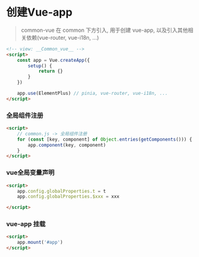 # 创建Vue-app
> common-vue 在 common 下方引入, 用于创建 vue-app, 以及引入其他相关依赖(vue-router, vue-i18n, ...)
```html
<!-- view: __Common_vue__ -->
<script> 
    const app = Vue.createApp({
        setup() {
            return {}
        }
    })

    app.use(ElementPlus) // pinia, vue-router, vue-i18n, ...
</script>
```

### 全局组件注册
```html
<script>
    // common.js -> 全局组件注册 
    for (const [key, component] of Object.entries(getComponents())) {
        app.component(key, component)
    }
</script>
```

### vue全局变量声明
```html
<script>
    app.config.globalProperties.t = t
    app.config.globalProperties.$xxx = xxx

</script>
```

### vue-app 挂载
```html
<script>
    app.mount('#app')
</script>
```

